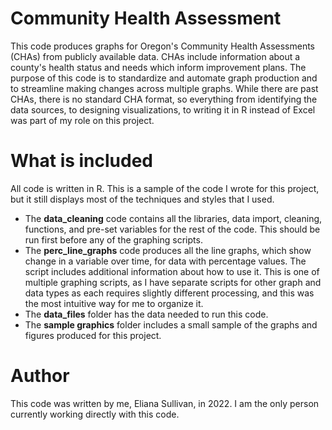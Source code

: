 # Community Health Assessment
This code produces graphs for Oregon's Community Health Assessments (CHAs) from publicly available data. CHAs include information about a county's health status and needs which inform improvement plans. The purpose of this code is to standardize and automate graph production and to streamline making changes across multiple graphs. While there are past CHAs, there is no standard CHA format, so everything from identifying the data sources, to designing visualizations, to writing it in R instead of Excel was part of my role on this project.

# What is included
All code is written in R. This is a sample of the code I wrote for this project, but it still displays most of the techniques and styles that I used. 
- The **data_cleaning** code contains all the libraries, data import, cleaning, functions, and pre-set variables for the rest of the code. This should be run first before any of the graphing scripts.
- The **perc_line_graphs** code produces all the line graphs, which show change in a variable over time, for data with percentage values. The script includes additional information about how to use it. This is one of multiple graphing scripts, as I have separate scripts for other graph and data types as each requires slightly different processing, and this was the most intuitive way for me to organize it.
- The **data_files** folder has the data needed to run this code.
- The **sample graphics** folder includes a small sample of the graphs and figures produced for this project.

# Author
This code was written by me, Eliana Sullivan, in 2022. I am the only person currently working directly with this code.
